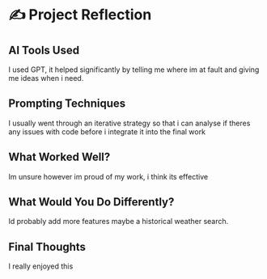 # ✍️ Project Reflection

## AI Tools Used
I used GPT, it helped significantly by telling me where im at fault and giving me ideas when i need.

## Prompting Techniques
I usually went through an iterative strategy so that i can analyse if theres any issues with code before i integrate it into the final work

## What Worked Well?
Im unsure however im proud of my work, i think its effective

## What Would You Do Differently?
Id probably add more features maybe a historical weather search.

## Final Thoughts
I really enjoyed this
